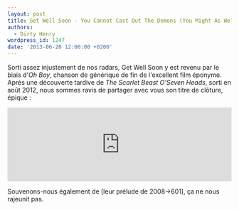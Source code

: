 ```yaml
---
layout: post
title: Get Well Soon - You Cannot Cast Out The Demons (You Might As Well Dance)
authors:
  - Dirty Henry
wordpress_id: 1247
date: '2013-06-20 12:00:00 +0200'
---
```

Sorti assez injustement de nos radars, Get Well Soon y est revenu par le biais d'*Oh Boy*, chanson de générique de fin de l'excellent film éponyme. Après une découverte tardive de *The Scarlet Beast O'Seven Heads*, sorti en août 2012, nous sommes ravis de partager avec vous son titre de clôture, épique : 

<iframe width="100%" height="166" scrolling="no" frameborder="no" src="https://w.soundcloud.com/player/?url=http%3A%2F%2Fapi.soundcloud.com%2Ftracks%2F44084332"></iframe>

Souvenons-nous également de [leur prélude de 2008->601], ça ne nous rajeunit pas.
